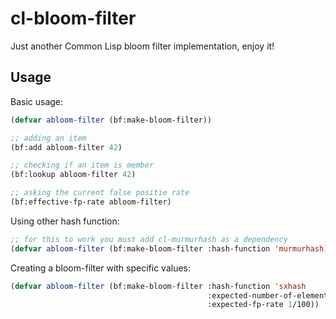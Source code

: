 # cl-bloom-filter

Just another Common Lisp bloom filter implementation, enjoy it!

## Usage

Basic usage:

```lisp
(defvar abloom-filter (bf:make-bloom-filter))

;; adding an item
(bf:add abloom-filter 42)

;; checking if an item is member
(bf:lookup abloom-filter 42)

;; asking the current false positie rate
(bf:effective-fp-rate abloom-filter)
```

Using other hash function:

```lisp
;; for this to work you must add cl-murmurhash as a dependency
(defvar abloom-filter (bf:make-bloom-filter :hash-function 'murmurhash))
```

Creating a bloom-filter with specific values:

```lisp
(defvar abloom-filter (bf:make-bloom-filter :hash-function 'sxhash
                                            :expected-number-of-elements 100
                                            :expected-fp-rate 1/100))
```
